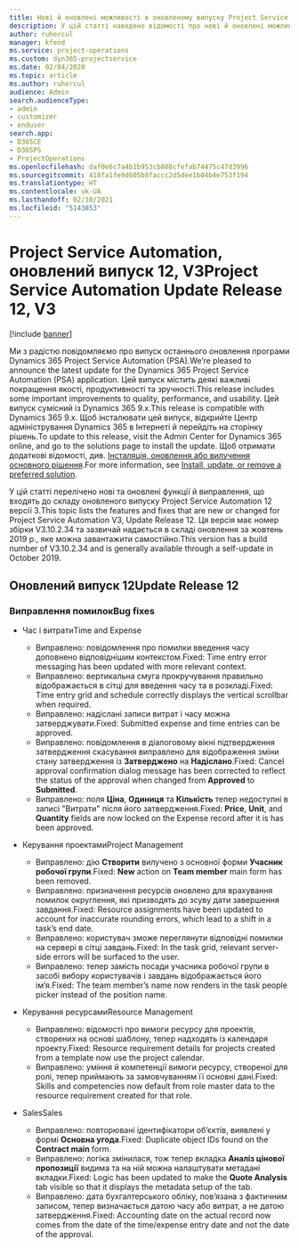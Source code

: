 ```yaml
---
title: Нові й оновлені можливості в оновленому випуску Project Service Automation 12 версії 3
description: У цій статті наведено відомості про нові й оновлені можливості Project Service Automation 12 версії 3.
author: ruhercul
manager: kfend
ms.service: project-operations
ms.custom: dyn365-projectservice
ms.date: 02/04/2020
ms.topic: article
ms.author: ruhercul
audience: Admin
search.audienceType:
- admin
- customizer
- enduser
search.app:
- D365CE
- D365PS
- ProjectOperations
ms.openlocfilehash: daf0e6c7a4b1b953cb808cfefab74475c47d3996
ms.sourcegitcommit: 418fa1fe9d605b8faccc2d5dee1b04b4e753f194
ms.translationtype: HT
ms.contentlocale: uk-UA
ms.lasthandoff: 02/10/2021
ms.locfileid: "5143853"
---
```

# <a name="project-service-automation-update-release-12-v3"></a><span data-ttu-id="d63d3-103">Project Service Automation, оновлений випуск 12, V3</span><span class="sxs-lookup"><span data-stu-id="d63d3-103">Project Service Automation Update Release 12, V3</span></span>

[!include [banner](../includes/psa-now-project-operations.md)]

<span data-ttu-id="d63d3-104">Ми з радістю повідомляємо про випуск останнього оновлення програми Dynamics 365 Project Service Automation (PSA).</span><span class="sxs-lookup"><span data-stu-id="d63d3-104">We’re pleased to announce the latest update for the Dynamics 365 Project Service Automation (PSA) application.</span></span> <span data-ttu-id="d63d3-105">Цей випуск містить деякі важливі покращення якості, продуктивності та зручності.</span><span class="sxs-lookup"><span data-stu-id="d63d3-105">This release includes some important improvements to quality, performance, and usability.</span></span> <span data-ttu-id="d63d3-106">Цей випуск сумісний із Dynamics 365 9.x.</span><span class="sxs-lookup"><span data-stu-id="d63d3-106">This release is compatible with Dynamics 365 9.x.</span></span> <span data-ttu-id="d63d3-107">Щоб інсталювати цей випуск, відкрийте Центр адміністрування Dynamics 365 в Інтернеті й перейдіть на сторінку рішень.</span><span class="sxs-lookup"><span data-stu-id="d63d3-107">To update to this release, visit the Admin Center for Dynamics 365 online, and go to the solutions page to install the update.</span></span> <span data-ttu-id="d63d3-108">Щоб отримати додаткові відомості, див. [Інсталяція, оновлення або вилучення основного рішення](https://docs.microsoft.com/power-platform/admin/install-remove-preferred-solution).</span><span class="sxs-lookup"><span data-stu-id="d63d3-108">For more information, see [Install, update, or remove a preferred solution](https://docs.microsoft.com/power-platform/admin/install-remove-preferred-solution).</span></span>

<span data-ttu-id="d63d3-109">У цій статті перелічено нові та оновлені функції й виправлення, що входять до складу оновленого випуску Project Service Automation 12 версії 3.</span><span class="sxs-lookup"><span data-stu-id="d63d3-109">This topic lists the features and fixes that are new or changed for Project Service Automation V3, Update Release 12.</span></span> <span data-ttu-id="d63d3-110">Ця версія має номер збірки V3.10.2.34 та зазвичай надається в складі оновлення за жовтень 2019 р., яке можна завантажити самостійно.</span><span class="sxs-lookup"><span data-stu-id="d63d3-110">This version has a build number of V3.10.2.34 and is generally available through a self-update in October 2019.</span></span>

## <a name="update-release-12"></a><span data-ttu-id="d63d3-111">Оновлений випуск 12</span><span class="sxs-lookup"><span data-stu-id="d63d3-111">Update Release 12</span></span>

### <a name="bug-fixes"></a><span data-ttu-id="d63d3-112">Виправлення помилок</span><span class="sxs-lookup"><span data-stu-id="d63d3-112">Bug fixes</span></span>

- <span data-ttu-id="d63d3-113">Час і витрати</span><span class="sxs-lookup"><span data-stu-id="d63d3-113">Time and Expense</span></span>

    - <span data-ttu-id="d63d3-114">Виправлено: повідомлення про помилки введення часу доповнено відповіднішим контекстом.</span><span class="sxs-lookup"><span data-stu-id="d63d3-114">Fixed: Time entry error messaging has been updated with more relevant context.</span></span>
    - <span data-ttu-id="d63d3-115">Виправлено: вертикальна смуга прокручування правильно відображається в сітці для введення часу та в розкладі.</span><span class="sxs-lookup"><span data-stu-id="d63d3-115">Fixed: Time entry grid and schedule correctly displays the vertical scrollbar when required.</span></span>
    - <span data-ttu-id="d63d3-116">Виправлено: надіслані записи витрат і часу можна затверджувати.</span><span class="sxs-lookup"><span data-stu-id="d63d3-116">Fixed: Submitted expense and time entries can be approved.</span></span>
    - <span data-ttu-id="d63d3-117">Виправлено: повідомлення в діалоговому вікні підтвердження затвердження скасування виправлено для відображення зміни стану затвердження із **Затверджено** на **Надіслано**.</span><span class="sxs-lookup"><span data-stu-id="d63d3-117">Fixed: Cancel approval confirmation dialog message has been corrected to reflect the status of the approval when changed from **Approved** to **Submitted**.</span></span>
    - <span data-ttu-id="d63d3-118">Виправлено: поля **Ціна**, **Одиниця** та **Кількість** тепер недоступні в записі "Витрати" після його затвердження.</span><span class="sxs-lookup"><span data-stu-id="d63d3-118">Fixed: **Price**, **Unit**, and **Quantity** fields are now locked on the Expense record after it is has been approved.</span></span>

- <span data-ttu-id="d63d3-119">Керування проектами</span><span class="sxs-lookup"><span data-stu-id="d63d3-119">Project Management</span></span>

    - <span data-ttu-id="d63d3-120">Виправлено: дію **Створити** вилучено з основної форми **Учасник робочої групи**.</span><span class="sxs-lookup"><span data-stu-id="d63d3-120">Fixed: **New** action on **Team member** main form has been removed.</span></span>
    - <span data-ttu-id="d63d3-121">Виправлено: призначення ресурсів оновлено для врахування помилок округлення, які призводять до зсуву дати завершення завдання.</span><span class="sxs-lookup"><span data-stu-id="d63d3-121">Fixed: Resource assignments have been updated to account for inaccurate rounding errors, which lead to a shift in a task’s end date.</span></span>
    - <span data-ttu-id="d63d3-122">Виправлено: користувач зможе переглянути відповідні помилки на сервері в сітці завдань.</span><span class="sxs-lookup"><span data-stu-id="d63d3-122">Fixed: In the task grid, relevant server-side errors will be surfaced to the user.</span></span>
    - <span data-ttu-id="d63d3-123">Виправлено: тепер замість посади учасника робочої групи в засобі вибору користувачів і завдань відображається його ім’я.</span><span class="sxs-lookup"><span data-stu-id="d63d3-123">Fixed: The team member’s name now renders in the task people picker instead of the position name.</span></span>

- <span data-ttu-id="d63d3-124">Керування ресурсами</span><span class="sxs-lookup"><span data-stu-id="d63d3-124">Resource Management</span></span>

    - <span data-ttu-id="d63d3-125">Виправлено: відомості про вимоги ресурсу для проектів, створених на основі шаблону, тепер надходять із календаря проекту.</span><span class="sxs-lookup"><span data-stu-id="d63d3-125">Fixed: Resource requirement details for projects created from a template now use the project calendar.</span></span>
    - <span data-ttu-id="d63d3-126">Виправлено: уміння й компетенції вимоги ресурсу, створеної для ролі, тепер приймають за замовчуванням її основні дані.</span><span class="sxs-lookup"><span data-stu-id="d63d3-126">Fixed: Skills and competencies now default from role master data to the resource requirement created for that role.</span></span>

- <span data-ttu-id="d63d3-127">Sales</span><span class="sxs-lookup"><span data-stu-id="d63d3-127">Sales</span></span>

    - <span data-ttu-id="d63d3-128">Виправлено: повторювані ідентифікатори об’єктів, виявлені у формі **Основна угода**.</span><span class="sxs-lookup"><span data-stu-id="d63d3-128">Fixed: Duplicate object IDs found on the **Contract main** form.</span></span>
    - <span data-ttu-id="d63d3-129">Виправлено: логіка змінилася, тож тепер вкладка **Аналіз цінової пропозиції** видима та на ній можна налаштувати метадані вкладки.</span><span class="sxs-lookup"><span data-stu-id="d63d3-129">Fixed: Logic has been updated to make the **Quote Analysis** tab visible so that it displays the metadata setup of the tab.</span></span>
    - <span data-ttu-id="d63d3-130">Виправлено: дата бухгалтерського обліку, пов’язана з фактичним записом, тепер визначається датою часу або витрат, а не датою затвердження.</span><span class="sxs-lookup"><span data-stu-id="d63d3-130">Fixed: Accounting date on the actual record now comes from the date of the time/expense entry date and not the date of the approval.</span></span>

